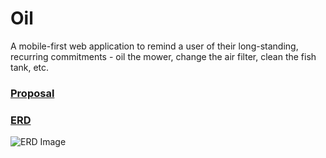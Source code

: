 # Oil
A mobile-first web application to remind a user of their long-standing, recurring commitments - oil the mower, change the air filter, clean the fish tank, etc.

### [Proposal](https://docs.google.com/document/d/1M-ca4kgNt_PwUpoWO7nD-wDve2ZKk1Ua0C4cONlftiA/edit)

### [ERD](https://dbdiagram.io/d/60be8c58b29a09603d186069)
![ERD Image](./image/ERD.png)
